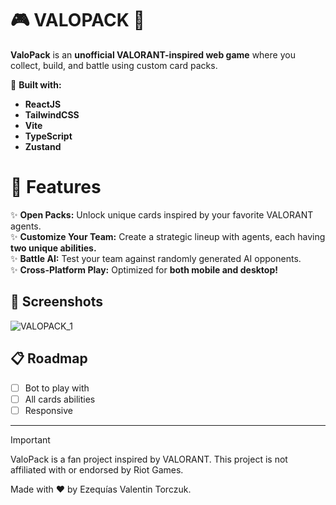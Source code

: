 # 🎮 VALOPACK 🎴

**ValoPack** is an **unofficial VALORANT-inspired web game** where you collect, build, and battle using custom card packs.

🚀 **Built with:**

- **ReactJS**
- **TailwindCSS**
- **Vite**
- **TypeScript**
- **Zustand**

# 🌟 Features

✨ **Open Packs:** Unlock unique cards inspired by your favorite VALORANT agents.  
✨ **Customize Your Team:** Create a strategic lineup with agents, each having **two unique abilities.**  
✨ **Battle AI:** Test your team against randomly generated AI opponents.  
✨ **Cross-Platform Play:** Optimized for **both mobile and desktop!**

## 📸 Screenshots
![VALOPACK_1](https://github.com/user-attachments/assets/c8cda097-7dcd-435d-9a31-4556e556f8d4)

## 📋 Roadmap

- [ ] Bot to play with
- [ ] All cards abilities
- [ ] Responsive

---

> [!IMPORTANT]
> ValoPack is a fan project inspired by VALORANT.
> This project is not affiliated with or endorsed by Riot Games.

Made with ❤️ by Ezequías Valentin Torczuk.
